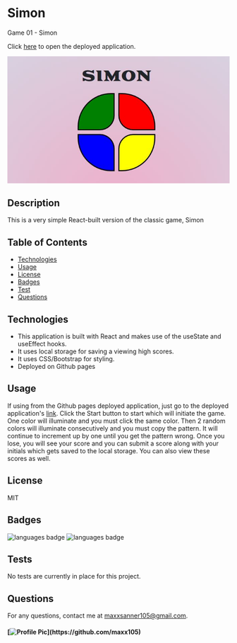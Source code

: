 # Simon

Game 01 - Simon

Click [here](https://maxx105.github.io/simon/) to open the deployed application.

![deployed application](simon-says/public/deployed_app.JPG)

## Description
This is a very simple React-built version of the classic game, Simon

## Table of Contents 
* [Technologies](#Technologies) 
* [Usage](#Usage)
* [License](#License)
* [Badges](#Badges)
* [Test](#Test)
* [Questions](#Questions)

## Technologies
* This application is built with React and makes use of the useState and useEffect hooks.
* It uses local storage for saving a viewing high scores.
* It uses CSS/Bootstrap for styling.
* Deployed on Github pages

## Usage
If using from the Github pages deployed application, just go to the deployed application's [link](https://maxx105.github.io/simon/). Click the Start button to start which will initiate the game. One color will illuminate and you must click the same color. Then 2 random colors will illuminate consecutively and you must copy the pattern. It will continue to increment up by one until you get the pattern wrong. Once you lose, you will see your score and you can submit a score along with your initials which gets saved to the local storage. You can also view these scores as well.

## License
MIT

## Badges
![languages badge](https://img.shields.io/github/languages/count/maxx105/simon)
 ![languages badge](https://img.shields.io/github/languages/top/maxx105/simon)

## Tests
No tests are currently in place for this project. 

## Questions 
 For any questions, contact me at [maxxsanner105@gmail.com](mailto:maxxsanner105@gmail.com).
#### [![Profile Pic](https://avatars.githubusercontent.com/u/63183869?)](https://github.com/maxx105)

